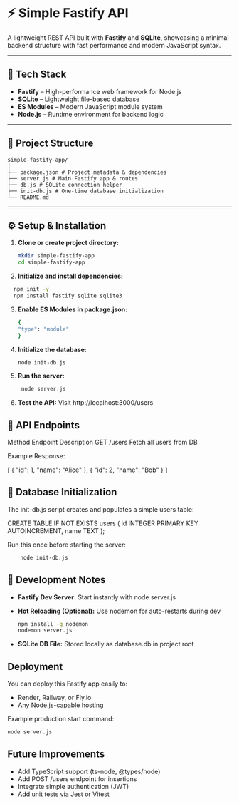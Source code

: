 # ⚡ Simple Fastify API

A lightweight REST API built with **Fastify** and **SQLite**, showcasing a minimal backend structure with fast performance and modern JavaScript syntax.

---

## 🧠 Tech Stack

- **Fastify** – High-performance web framework for Node.js  
- **SQLite** – Lightweight file-based database  
- **ES Modules** – Modern JavaScript module system  
- **Node.js** – Runtime environment for backend logic  

---

## 🧩 Project Structure
```plaintext
simple-fastify-app/
│
├── package.json # Project metadata & dependencies
├── server.js # Main Fastify app & routes
├── db.js # SQLite connection helper
├── init-db.js # One-time database initialization
└── README.md
```

---

## ⚙️ Setup & Installation

1. **Clone or create project directory:**
   ```bash
   mkdir simple-fastify-app
   cd simple-fastify-app
   ```

2. **Initialize and install dependencies:**
  ```bash
    npm init -y
    npm install fastify sqlite sqlite3
  ```

3. **Enable ES Modules in package.json:**
      ```bash
    {
      "type": "module"
    }
   ```

4. **Initialize the database:**
   ```bash
   node init-db.js
   ```

5. **Run the server:**
   ```bash
    node server.js
   ```

6. **Test the API:**
Visit http://localhost:3000/users

## 🧩 API Endpoints
Method	Endpoint	Description
GET	/users	Fetch all users from DB

Example Response:

[
  { "id": 1, "name": "Alice" },
  { "id": 2, "name": "Bob" }
]


## 🧱 Database Initialization

The init-db.js script creates and populates a simple users table:

CREATE TABLE IF NOT EXISTS users (
  id INTEGER PRIMARY KEY AUTOINCREMENT,
  name TEXT
);

Run this once before starting the server:
```bash
    node init-db.js
```

## 🚀 Development Notes
- **Fastify Dev Server:** Start instantly with node server.js

- **Hot Reloading (Optional):** Use nodemon for auto-restarts during dev
  ```bash
  npm install -g nodemon
  nodemon server.js
  ```

- **SQLite DB File:** Stored locally as database.db in project root

## Deployment
You can deploy this Fastify app easily to:

  - Render, Railway, or Fly.io
  - Any Node.js-capable hosting

Example production start command:
  ```bash
  node server.js
  ```

## Future Improvements
  - Add TypeScript support (ts-node, @types/node)
  - Add POST /users endpoint for insertions
  - Integrate simple authentication (JWT)
  - Add unit tests via Jest or Vitest
